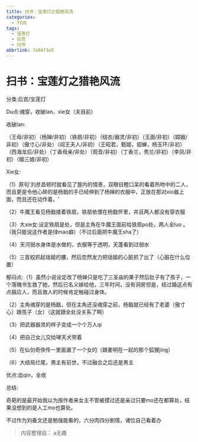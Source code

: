```yaml
---
title: 扫书：宝莲灯之猎艳风流
categories:
  - YY向
tags:
  - 宝莲灯
  - 后宫
  - 扫书
abbrlink: 7e84f1e5
---
```

# 扫书：宝莲灯之猎艳风流
分类:后宫/宝莲灯

Du点:魂穿，收破lan，xie女（夫目前）

收破lan:

（王母/非初）（杨婵/非初）（铁扇/非初）（结衣/器灵/非初）（玉面/非初）（嫦娥/非初）（傲寸心/非处）（阎王夫人/非初）（王昭君，甄姬，貂蝉，杨玉环/非初）（西海龙后/非处）（丁香母亲/非处）（观音/非初）（丁香兰，秀兰/非初）（李凤/非初）（姬三娘/非初）

Xie女:

（1）原句'刘彦昌顿时就看见了屋内的情景，双眼目瞪口呆的看着热吻中的二人，而且更是令他心碎的是杨戬的手已经伸到了杨婵的衣服中，正放在那对xio器上面，而且还在动作着。'

（2）牛魔王看见杨戬搂着铁扇，铁扇依偎在杨戬怀里，并且两人都没有穿衣服

（3）大xie女:设定铁扇是处，但是主角在牛魔王面前给铁扇po处，两人全luo
。（我只能说这作者是绿mao癖）（不过后面把牛魔王sha了）

（4）天河弱水身体是水做的，衣服等于透明，天蓬看到过弱水

（5）三首蛟抓起瑶姬的腰，然后忽然发力把瑶姬的心脏抓了出了（心脏在什么位置）

郁闷点:（1）虽然小说设定改了杨婵只是吃了三圣庙的果子然后肚子有了孩子，一个落魄书生救了她，然后已名义嫁给他，三年时间，没有洞房但是，结过婚这点有点膈应人，而且救人的时候肯定触碰过身体。

（2）主角魂穿的是杨戬，但在主角还没魂穿之前，杨戬就已经有了老婆（傲寸心）跟孩子（女）（这就跟全处没关系了啊）

（3）把武器器灵的样子变成一个个万人qi

（4）把自己女儿交给哮天犬带着

（5）在仙剑奇侠传一里面漏了一个女的（跟姜明在一起的那个狐狸jing）

（6）大结局烂尾，男主有前世，不过融合之后还是男主

优点:血qin，全收

总结:

奇葩的是最开始我以为按作者来女主不管被摸过还是亲过只要mo还在都算处，结果没想到的是人工mo也算处。

不过作为刘备文还是勉强能看的，六分肉四分剧情，诸位自己看着办


> 内容整理自： a无趣